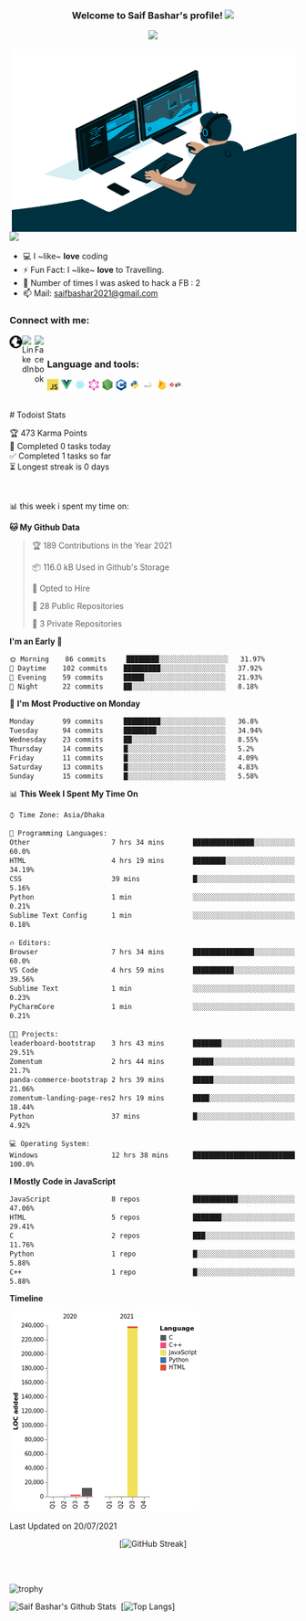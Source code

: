<h3 align="center">
  Welcome to Saif Bashar's profile!
  <img src="https://media.giphy.com/media/hvRJCLFzcasrR4ia7z/giphy.gif" width="28">
</h3>
<p align="center">
  <a href="https://github.com/saifbashar"><img src="https://readme-typing-svg.herokuapp.com/?lines=Full-stack%20web%20and%20app%20developer;Self-taught%20UI%2FUX%20Designer;2%2B%20years%20of%20coding%20experience;Always%20learning%20new%20things&center=true&width=380&height=45"></a>
</p>


<img align="right" alt="GIF" src="https://raw.githubusercontent.com/saifbashar/saifbashar/main/code.gif" width="500" height="320" />

  
![](https://komarev.com/ghpvc/?username=saifbashar&color=green&style=flat-square&label=PROFILE+VIEWS)



  
  

- 💻 I ~like~ **love** coding
- ⚡ Fun Fact: I ~like~ **love** to Travelling.
- 🏅 Number of times I was asked to hack a FB : 2
- 📫 Mail: saifbashar2021@gmail.com

 
<!-- - Usesless Stats:
 👯 I have successfully worked on production level projects regarding android, web and backend.
currently perfecting my skills with ReactJS and Android MVVM Architecture.


-->
 ### Connect with me:

[<img align="left" alt="" width="22px" src="https://raw.githubusercontent.com/iconic/open-iconic/master/svg/globe.svg" />][website]
[<img align="left" alt="LinkedIn" width="22px" src="https://cdn.jsdelivr.net/npm/simple-icons@v3/icons/linkedin.svg" />][linkedin]
[<img align="left" alt="Facebook" width="22px" src="https://cdn.jsdelivr.net/npm/simple-icons@v3/icons/facebook.svg" />][facebook]


<br /> 


 ### Language and tools:

<code><img height="20" src="https://raw.githubusercontent.com/github/explore/80688e429a7d4ef2fca1e82350fe8e3517d3494d/topics/javascript/javascript.png"></code>
<code><img height="20" src="https://raw.githubusercontent.com/github/explore/80688e429a7d4ef2fca1e82350fe8e3517d3494d/topics/vue/vue.png"></code>
<code><img height="20" src="https://raw.githubusercontent.com/github/explore/80688e429a7d4ef2fca1e82350fe8e3517d3494d/topics/react/react.png"></code>
<code><img height="20" src="https://raw.githubusercontent.com/github/explore/5c058a388828bb5fde0bcafd4bc867b5bb3f26f3/topics/graphql/graphql.png"></code>
<code><img height="20" src="https://raw.githubusercontent.com/github/explore/80688e429a7d4ef2fca1e82350fe8e3517d3494d/topics/nodejs/nodejs.png"></code>
<code><img height="20" src="https://raw.githubusercontent.com/github/explore/80688e429a7d4ef2fca1e82350fe8e3517d3494d/topics/cpp/cpp.png"></code>
<code><img height="20" src="https://raw.githubusercontent.com/github/explore/80688e429a7d4ef2fca1e82350fe8e3517d3494d/topics/python/python.png"></code>
<code><img height="20" src="https://raw.githubusercontent.com/github/explore/80688e429a7d4ef2fca1e82350fe8e3517d3494d/topics/mysql/mysql.png"></code>
<code><img height="20" src="https://raw.githubusercontent.com/github/explore/80688e429a7d4ef2fca1e82350fe8e3517d3494d/topics/firebase/firebase.png"></code>
<code><img height="20" src="https://raw.githubusercontent.com/github/explore/80688e429a7d4ef2fca1e82350fe8e3517d3494d/topics/git/git.png"></code>

  
  


<br />
# Todoist Stats

<!-- TODO-IST:START -->
🏆  473 Karma Points           
🌸  Completed 0 tasks today           
✅  Completed 1 tasks so far           
⏳  Longest streak is 0 days
<!-- TODO-IST:END -->
<br />

📊 this week i spent my time on:
<br />

<!--START_SECTION:waka-->
**🐱 My Github Data** 

> 🏆 189 Contributions in the Year 2021
 > 
> 📦 116.0 kB Used in Github's Storage 
 > 
> 💼 Opted to Hire
 > 
> 📜 28 Public Repositories 
 > 
> 🔑 3 Private Repositories  
 > 
**I'm an Early 🐤** 

```text
🌞 Morning    86 commits     ████████░░░░░░░░░░░░░░░░░   31.97% 
🌆 Daytime    102 commits    █████████░░░░░░░░░░░░░░░░   37.92% 
🌃 Evening    59 commits     █████░░░░░░░░░░░░░░░░░░░░   21.93% 
🌙 Night      22 commits     ██░░░░░░░░░░░░░░░░░░░░░░░   8.18%

```
📅 **I'm Most Productive on Monday** 

```text
Monday       99 commits     █████████░░░░░░░░░░░░░░░░   36.8% 
Tuesday      94 commits     ████████░░░░░░░░░░░░░░░░░   34.94% 
Wednesday    23 commits     ██░░░░░░░░░░░░░░░░░░░░░░░   8.55% 
Thursday     14 commits     █░░░░░░░░░░░░░░░░░░░░░░░░   5.2% 
Friday       11 commits     █░░░░░░░░░░░░░░░░░░░░░░░░   4.09% 
Saturday     13 commits     █░░░░░░░░░░░░░░░░░░░░░░░░   4.83% 
Sunday       15 commits     █░░░░░░░░░░░░░░░░░░░░░░░░   5.58%

```


📊 **This Week I Spent My Time On** 

```text
⌚︎ Time Zone: Asia/Dhaka

💬 Programming Languages: 
Other                    7 hrs 34 mins       ███████████████░░░░░░░░░░   60.0% 
HTML                     4 hrs 19 mins       ████████░░░░░░░░░░░░░░░░░   34.19% 
CSS                      39 mins             █░░░░░░░░░░░░░░░░░░░░░░░░   5.16% 
Python                   1 min               ░░░░░░░░░░░░░░░░░░░░░░░░░   0.21% 
Sublime Text Config      1 min               ░░░░░░░░░░░░░░░░░░░░░░░░░   0.18%

🔥 Editors: 
Browser                  7 hrs 34 mins       ███████████████░░░░░░░░░░   60.0% 
VS Code                  4 hrs 59 mins       ██████████░░░░░░░░░░░░░░░   39.56% 
Sublime Text             1 min               ░░░░░░░░░░░░░░░░░░░░░░░░░   0.23% 
PyCharmCore              1 min               ░░░░░░░░░░░░░░░░░░░░░░░░░   0.21%

🐱‍💻 Projects: 
leaderboard-bootstrap    3 hrs 43 mins       ███████░░░░░░░░░░░░░░░░░░   29.51% 
Zomentum                 2 hrs 44 mins       █████░░░░░░░░░░░░░░░░░░░░   21.7% 
panda-commerce-bootstrap 2 hrs 39 mins       █████░░░░░░░░░░░░░░░░░░░░   21.06% 
zomentum-landing-page-res2 hrs 19 mins       ████░░░░░░░░░░░░░░░░░░░░░   18.44% 
Python                   37 mins             █░░░░░░░░░░░░░░░░░░░░░░░░   4.92%

💻 Operating System: 
Windows                  12 hrs 38 mins      █████████████████████████   100.0%

```

**I Mostly Code in JavaScript** 

```text
JavaScript               8 repos             ███████████░░░░░░░░░░░░░░   47.06% 
HTML                     5 repos             ███████░░░░░░░░░░░░░░░░░░   29.41% 
C                        2 repos             ███░░░░░░░░░░░░░░░░░░░░░░   11.76% 
Python                   1 repo              █░░░░░░░░░░░░░░░░░░░░░░░░   5.88% 
C++                      1 repo              █░░░░░░░░░░░░░░░░░░░░░░░░   5.88%

```


**Timeline**

![Chart not found](https://raw.githubusercontent.com/saifbashar/saifbashar/main/charts/bar_graph.png) 


 Last Updated on 20/07/2021
<!--END_SECTION:waka-->

<div align="center">
  

[![GitHub Streak](https://github-readme-streak-stats.herokuapp.com?user=saifbashar&theme=synthwave)]
  </div>
  
<br /><br />



  ![trophy](https://github-profile-trophy.vercel.app/?username=saifbashar&theme=juicyfresh&no-frame=true&row=1&&margin-w=20&no-bg=true)

  
<img align="left" alt="Saif Bashar's Github Stats" src="https://github-readme-stats.vercel.app/api?username=saifbashar&show_icons=true" />    &nbsp;
[![Top Langs](https://github-readme-stats.vercel.app/api/top-langs?username=saifbashar&count_private=true&show_icons=true)]
  </div>

  



[website]: https://saifbashar.wordpress.com/
[facebook]: https://www.facebook.com/yepitssaif/
[linkedin]:https://www.linkedin.com/in/saifbashar/
<br/>
<br/>


